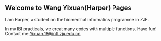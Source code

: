 ## Welcome to Wang Yixuan(Harper) Pages
I am Harper, a student on the biomedical informatics programme in ZJE.

In my IBI practicals, we creat many codes with multiple functions. 
Have fun!
Contact me:Yixuan.18@intl.zju.edu.cn
